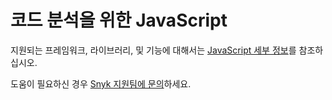# 코드 분석을 위한 JavaScript

지원되는 프레임워크, 라이브러리, 및 기능에 대해서는 [JavaScript 세부 정보](./)를 참조하십시오.

도움이 필요하신 경우 [Snyk 지원팀에 문의](https://support.snyk.io)하세요.